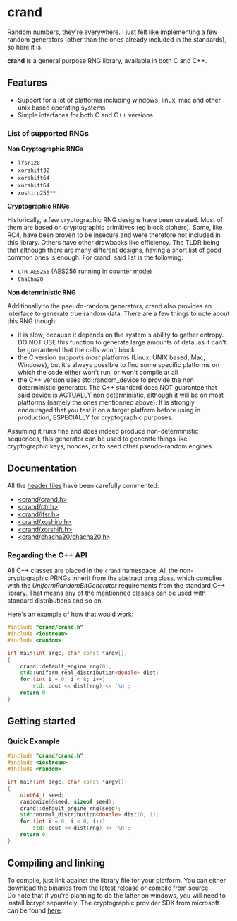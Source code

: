 # crand

Random numbers, they're everywhere. I just felt like implementing a few random generators (other than the ones
already included in the standards), so here it is.

**crand** is a general purpose RNG library, available in both C and C++.

## Features

- Support for a lot of platforms including windows, linux, mac and other unix based operating systems
- Simple interfaces for both C and C++ versions

### List of supported RNGs

**Non Cryptographic RNGs**

- `lfsr128`
- `xorshift32`
- `xorshift64`
- `xorshift64`
- `xoshiro256**`

**Cryptographic RNGs**

Historically, a few cryptographic RNG designs have been created. Most of them are based on cryptographic
primitives (eg block ciphers). Some, like RC4, have been proven to be insecure and were therefore not included
in this library. Others have other drawbacks like efficiency. The TLDR being that although there are many
different designs, having a short list of good common ones is enough. For crand, said list is the following:

- `CTR-AES256` (AES256 running in counter mode)
- `ChaCha20`

**Non deterministic RNG**

Additionally to the pseudo-random generators, crand also provides an interface to generate 
true random data. There are a few things to note about this RNG though:
- it is slow, because it depends on the system's ability to gather entropy. DO NOT USE this function
to generate large amounts of data, as it can't be guaranteed that the calls won't block
- the C version supports *most* platforms (Linux, UNIX based, Mac, Windows), but it's always
possible to find some specific platforms on which the code either won't run, or won't compile at all
- the C++ version uses std::random_device to provide the non deterministic generator. The C++ standard
does NOT guarantee that said device is ACTUALLY non deterministic, although it will be on most platforms
(namely the ones mentionned above). It is strongly encouraged that you test it on a target platform before
using in production, ESPECIALLY for cryptographic purposes. 

Assuming it runs fine and does indeed produce non-deterministic sequences, this generator 
can be used to generate things like cryptographic keys, nonces, or to seed other pseudo-random
engines.

## Documentation

All the [header files](include) have been carefully commented:

- [<crand/crand.h>](include/crand/crand.h)
- [<crand/ctr.h>](include/crand/ctr.h)
- [<crand/lfsr.h>](include/crand/lfsr.h)
- [<crand/xoshiro.h>](include/crand/xoshiro.h)
- [<crand/xorshift.h>](include/crand/xorshift.h)
- [<crand/chacha20/chacha20.h>](include/crand/chacha20/chacha20.h)

### Regarding the C++ API

All C++ classes are placed in the `crand` namespace. All the non-cryptographic PRNGs inherit from the 
abstract `prng` class, which complies with the *UniformRandomBitGenerator* requirements from the standard
C++ library. That means any of the mentionned classes can be used with standard distributions and so on.

Here's an example of how that would work:

```cpp
#include "crand/crand.h"
#include <iostream>
#include <random>

int main(int argc, char const *argv[])
{
    crand::default_engine rng(0);
    std::uniform_real_distribution<double> dist;
    for (int i = 0; i < 8; i++)
        std::cout << dist(rng) << '\n';    
    return 0;
}
```

## Getting started

### Quick Example

```cpp
#include "crand/crand.h"
#include <iostream>
#include <random>

int main(int argc, char const *argv[])
{
    uint64_t seed;
    randomize(&seed, sizeof seed);
    crand::default_engine rng(seed);
    std::normal_distribution<double> dist(0, 1);
    for (int i = 0; i < 8; i++)
        std::cout << dist(rng) << '\n';    
    return 0;
}
```

## Compiling and linking

To compile, just link against the library file for your platform.
You can either download the binaries from the [latest release](https://github.com/EddieBreeg/crand/releases/tag/1.1)
or compile from source.\
Do note that if you're planning to do the latter on windows, you will need to install 
bcrypt separately. The cryptographic provider SDK from microsoft can be found [here](https://www.microsoft.com/en-us/download/details.aspx?id=30688).
